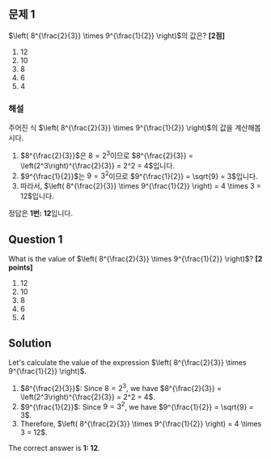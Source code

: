 ## 문제 1 
$\left( 8^{\frac{2}{3}} \times 9^{\frac{1}{2}} \right)$의 값은? **[2점]**

1. 12  
2. 10  
3. 8  
4. 6  
5. 4  

### 해설  
주어진 식 $\left( 8^{\frac{2}{3}} \times 9^{\frac{1}{2}} \right)$의 값을 계산해봅시다.

1. $8^{\frac{2}{3}}$은 $8 = 2^3$이므로 $8^{\frac{2}{3}} = \left(2^3\right)^{\frac{2}{3}} = 2^2 = 4$입니다.
2. $9^{\frac{1}{2}}$는 $9 = 3^2$이므로 $9^{\frac{1}{2}} = \sqrt{9} = 3$입니다.
3. 따라서, $\left( 8^{\frac{2}{3}} \times 9^{\frac{1}{2}} \right) = 4 \times 3 = 12$입니다.

정답은 **1번: 12**입니다.

## Question 1  
What is the value of $\left( 8^{\frac{2}{3}} \times 9^{\frac{1}{2}} \right)$? **[2 points]**

1. 12  
2. 10  
3. 8  
4. 6  
5. 4  

## Solution  
Let's calculate the value of the expression $\left( 8^{\frac{2}{3}} \times 9^{\frac{1}{2}} \right)$.

1. $8^{\frac{2}{3}}$: Since $8 = 2^3$, we have $8^{\frac{2}{3}} = \left(2^3\right)^{\frac{2}{3}} = 2^2 = 4$.
2. $9^{\frac{1}{2}}$: Since $9 = 3^2$, we have $9^{\frac{1}{2}} = \sqrt{9} = 3$.
3. Therefore, $\left( 8^{\frac{2}{3}} \times 9^{\frac{1}{2}} \right) = 4 \times 3 = 12$.

The correct answer is **1: 12**.